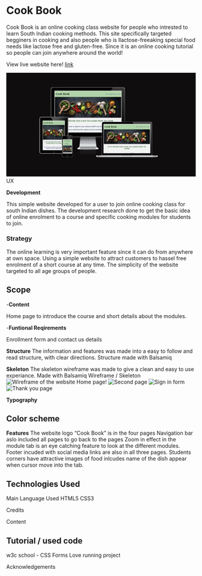 # Cook Book
Cook Book is an online cooking class website for people who intrested to learn South Indian cooking methods. This site specifically targeted begginers in cooking and also people who is llactose-freeaking special food needs like lactose free and gluten-free. Since it is an online cooking tutorial so people can join anywhere around the world!


View live website here! <a href="https://minumthomas.github.io/project-1/">link</a>

![Responsive image of the website!](/assets/image/responsive%20image%20readme.png "responsive image of the website")
UX

**Development**

This simple website developed for a user to join online cooking class for south Indian dishes. The development research done to get the basic idea of online enrolment to a course and specific cooking modules for students to join.

### Strategy
The online learning is very important feature since it can do from anywhere at own space. Using a simple website to attract customers to hassel free enrolment of a short course at any time. The simplicity of the website targeted to all age groups of people.


## Scope

-__Content__

Home page to introduce the course and short details about the modules. 

-__Funtional Reqirements__

Enrollment form and contact us details


**Structure**
The information and features was made into a easy to follow and read structure, with clear directions.
Structure made with Balsamiq


**Skeleton**
The skeleton wireframe was made to give a clean and easy to use experiance.
Made with Balsamiq
Wireframe / Skeleton
![Wireframe of the website Home page!](/assets/image/wireframe1.webp "wireframe of home page")
![Second page](/assets/image/wireframe2.webp "wireframe of food image page")
![Sign in form](/assets/image/eireframe3.webp "wireframe of home page")
![Thank you page](/assets/image/wireframe4.webp "wireframe of home page")



**Typography**



## Color scheme


**Features**
The website logo “Cook Book” is in the four pages
Navigation bar aslo included all pages to go back to the pages
Zoom in effect in the module tab is an eye catching feature to look at the different modules.
Footer incuded with social media links are also in all three pages. 
Students corners have attractive images of food inlcudes name of the dish appear when cursor move into the tab.












## Technologies Used

Main Language Used
HTML5
CSS3



Credits

Content



## Tutorial / used code
w3c school - CSS Forms
Love running project 

Acknowledgements
